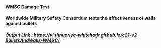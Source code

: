 #### WMSC Damage Test

#### Worldwide Military Safety Consortium tests the effectiveness of walls against bullets

##### Output Link : https://vishnupriya-whitehatjr.github.io/c21-v2-BulletsAndWalls-WMSC/
